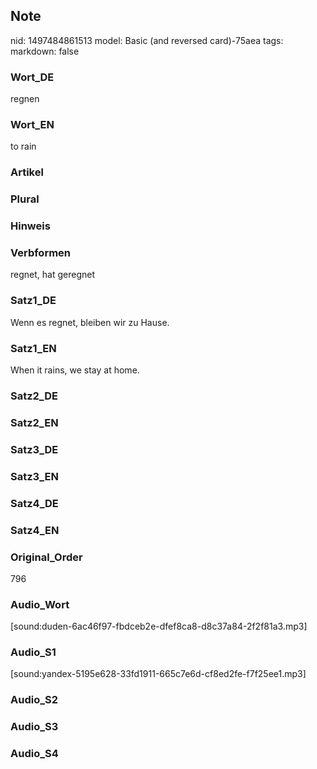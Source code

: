 ## Note
nid: 1497484861513
model: Basic (and reversed card)-75aea
tags: 
markdown: false

### Wort_DE
regnen

### Wort_EN
to rain

### Artikel


### Plural


### Hinweis


### Verbformen
regnet, hat geregnet

### Satz1_DE
Wenn es regnet, bleiben wir zu Hause.

### Satz1_EN
When it rains, we stay at home.

### Satz2_DE


### Satz2_EN


### Satz3_DE


### Satz3_EN


### Satz4_DE


### Satz4_EN


### Original_Order
796

### Audio_Wort
[sound:duden-6ac46f97-fbdceb2e-dfef8ca8-d8c37a84-2f2f81a3.mp3]

### Audio_S1
[sound:yandex-5195e628-33fd1911-665c7e6d-cf8ed2fe-f7f25ee1.mp3]

### Audio_S2


### Audio_S3


### Audio_S4

